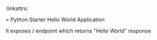 :linkattrs:

= Python Starter Hello World Application

It exposes / endpoint which returns "Hello World" response
